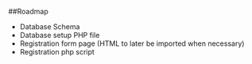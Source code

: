 


##Roadmap
- Database Schema
- Database setup PHP file
- Registration form page (HTML to later be imported when necessary)
- Registration php script
